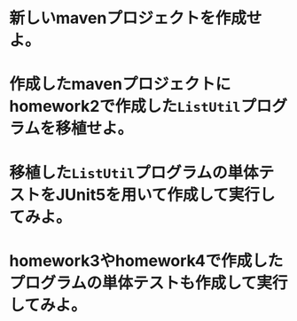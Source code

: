 # 新しいmavenプロジェクトを作成せよ。

# 作成したmavenプロジェクトにhomework2で作成した```ListUtil```プログラムを移植せよ。

# 移植した```ListUtil```プログラムの単体テストをJUnit5を用いて作成して実行してみよ。

# homework3やhomework4で作成したプログラムの単体テストも作成して実行してみよ。


